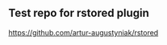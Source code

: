 Test repo for rstored plugin 
---------------------------
https://github.com/artur-augustyniak/rstored